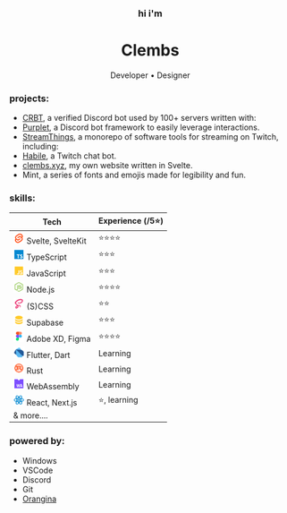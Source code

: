<h3 align="center">hi i'm<h3>
<h1 align="center">Clembs</h1>
<p align="center">Developer • Designer</p>

### projects:
* [CRBT](https://crbt.ga), a verified Discord bot used by 100+ servers written with:
* [Purplet](https://github.com/CRBT-Team/Purplet), a Discord bot framework to easily leverage interactions.
* [StreamThings](https://github.com/Clembs/StreamThings), a monorepo of software tools for streaming on Twitch, including:
* [Habile](https://github.com/Clembs/StreamThings/tree/main/Habile), a Twitch chat bot.
* [clembs.xyz](https://clembs.xyz), my own website written in Svelte.
* Mint, a series of fonts and emojis made for legibility and fun.

### skills:
|        Tech       |  Experience (/5⭐) |
|-------------------|---------------------|
| <img src="https://github.com/PKief/vscode-material-icon-theme/blob/main/icons/svelte.svg" height=20> Svelte, SvelteKit | ⭐⭐⭐⭐          |
| <img src="https://github.com/PKief/vscode-material-icon-theme/blob/main/icons/typescript.svg" height=20> TypeScript        | ⭐⭐⭐            |
| <img src="https://github.com/PKief/vscode-material-icon-theme/blob/main/icons/javascript.svg" height=20> JavaScript        | ⭐⭐⭐            |
| <img src="https://github.com/PKief/vscode-material-icon-theme/blob/main/icons/nodejs.svg" height=20> Node.js        | ⭐⭐⭐⭐            |
| <img src="https://github.com/PKief/vscode-material-icon-theme/blob/main/icons/sass.svg" height=20> (S)CSS            | ⭐⭐               |
| <img src="https://github.com/PKief/vscode-material-icon-theme/blob/main/icons/database.svg" height=20> Supabase          | ⭐⭐⭐            |
| <img src="https://github.com/PKief/vscode-material-icon-theme/blob/main/icons/figma.svg" height=20> Adobe XD, Figma   | ⭐⭐⭐⭐          |
| <img src="https://github.com/PKief/vscode-material-icon-theme/blob/main/icons/dart.svg" height=20> Flutter, Dart     | Learning            |
| <img src="https://github.com/PKief/vscode-material-icon-theme/blob/main/icons/rust.svg" height=20> Rust              | Learning            |
| <img src="https://github.com/PKief/vscode-material-icon-theme/blob/main/icons/webassembly.svg" height=20> WebAssembly       | Learning            |
| <img src="https://github.com/PKief/vscode-material-icon-theme/blob/main/icons/react_ts.svg" height=20> React, Next.js       | ⭐, learning       |
| & more....        |                     |
  
### powered by:
* Windows
* VSCode
* Discord
* Git
* [Orangina](https://en.wikipedia.org/wiki/Orangina)
